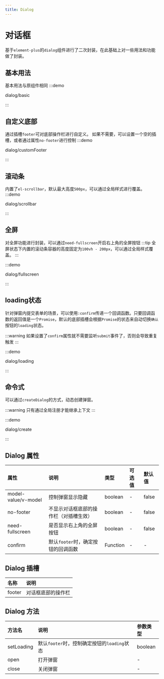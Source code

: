 ```yaml
---
title: Dialog
---
```


# 对话框
基于`element-plus`的`dialog`组件进行了二次封装，在此基础上对一些用法和功能做了封装。

## 基本用法
基本用法与原组件相同
:::demo

dialog/basic

:::

## 自定义底部
通过插槽`footer`可对底部操作栏进行自定义。
如果不需要，可以设置一个空的插槽，或者通过属性`no-footer`进行控制
:::demo

dialog/customFooter

:::

## 滚动条
内置了`el-scrollbar`，默认最大高度`500px`，可以通过全局样式进行覆盖。
:::demo

dialog/scrollbar

:::

## 全屏
对全屏功能进行封装，可以通过`need-fullscreen`开启右上角的全屏按钮
:::tip
全屏状态下内置的滚动条容器的高度固定为`100vh - 200px`，可以通过全局样式覆盖。
:::

:::demo

dialog/fullscreen

:::

## loading状态
针对弹窗内提交表单的场景，可以使用`:confirm`传递一个回调函数。只要回调函数的返回值是一个`Promise`，默认的底部插槽会根据`Promise`的状态来自动切换`确认`按钮的`loading`状态。

:::warning
如果设置了`confirm`属性就不需要监听`submit`事件了，否则会导致重复触发
:::

:::demo

dialog/loading

:::

## 命令式
可以通过`createDialog`的方式，动态创建弹窗。

:::warning
只有通过全局注册才能继承上下文
:::

:::demo

dialog/create

:::

## Dialog 属性
| 属性 | 说明 | 类型 | 可选值 | 默认值 |
| :---- | :--- | :---- | :----- | :------ |
| model-value/v-model | 控制弹窗显示隐藏 | boolean | - | false |
| no-footer | 不显示对话框底部的操作栏（对插槽生效） | boolean | - | false |
| need-fullscreen | 是否显示右上角的全屏按钮 | boolean | - | false |
| confirm | 默认`footer`时，确定按钮的回调函数 | Function | - | - |

## Dialog 插槽
| 名称   | 说明                                 |
| :----- | :----------------------------------- |
| footer | 对话框底部的操作栏

## Dialog 方法
| 方法名 | 说明 | 参数类型 |
| :----- | :-- | :--- |
| setLoading | 默认`footer`时，控制确定按钮的`loading`状态 | boolean |
| open | 打开弹窗 | - |
| close | 关闭弹窗 | - |
